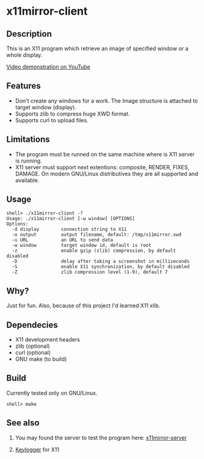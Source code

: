 # x11mirror-client


## Description

This is an X11 program which retrieve an image of specified window
or a whole display.

[Video demonstration on YouTube](https://youtu.be/4Kz16FlFcjQ)


## Features

* Don't create any windows for a work. The Image structure is attached 
  to target window (display).
* Supports zlib to compress huge XWD format.
* Supports curl to upload files.


## Limitations

* The program must be runned on the same machine where is X11 server is
  running.
* X11 server must support next extentions: composite, RENDER, FIXES, DAMAGE.
  On modern GNU/Linux distributives they are all supported and available.


## Usage

```
shell> ./x11mirror-client -?
Usage: ./x11mirror-client [-w window] [OPTIONS]
Options:
  -d display        connection string to X11
  -o output         output filename, default: /tmp/x11mirror.xwd
  -u URL            an URL to send data
  -w window         target window id, default is root
  -z                enable gzip (zlib) compression, by default disabled
  -D                delay after taking a screenshot in milliseconds
  -S                enable X11 synchronization, by default disabled
  -Z                zlib compression level (1-9), default 7
```

## Why?

Just for fun. Also, because of this project I'd learned X11 xlib.


## Dependecies

* X11 development headers
* zlib (optional)
* curl (optional)
* GNU make (to build)


## Build

Currently tested only on GNU/Linux.

```
shell> make
```


## See also

1. You may found the server to test the program here: [x11mirror-server][]

2. [Keylogger][] for X11


[x11mirror-server]: https://github.com/gh0stwizard/x11mirror-server
[Keylogger]: https://github.com/xdevelnet/x11k
